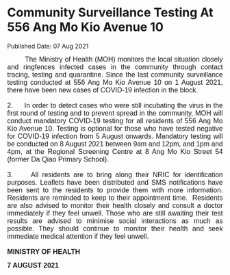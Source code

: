 <html>
    <meta http-equiv="Content-Type" content="text/html; charset=utf-8"/>
    <meta charset="utf-8"/>
    <title>Community Surveillance Testing At  556 Ang Mo Kio Avenue 10</title>
    <body><h1>Community Surveillance Testing At  556 Ang Mo Kio Avenue 10</h1>
    <p>Published Date: 07 Aug 2021</p> <p class="Default" style="margin: 0cm; font-family: Arial, sans-serif; text-align: justify;"><span style="font-family: Arial; font-size: 16px;">&nbsp; &nbsp; &nbsp; &nbsp; The Ministry of Health (MOH)&nbsp;monitors the local situation closely and ringfences infected cases in the community through contact tracing, testing and quarantine. Since the last community surveillance testing conducted at 556 Ang Mo Kio Avenue 10 on 1 August 2021, there have been new cases of COVID-19 infection in the block.</span></p><p style="margin: 0cm; font-size: 11pt; font-family: Calibri, sans-serif; text-align: justify;"><span style="font-size: 16px;"><span style="font-family: Arial;">&nbsp;</span></span></p><p style="margin: 0cm; font-size: 11pt; font-family: Calibri, sans-serif; text-align: justify;"><span style="font-size: 16px;"><span style="font-family: Arial;">2. &nbsp; &nbsp; In&nbsp;order to detect cases who were still incubating the virus in the first round of testing and to prevent spread in the community, MOH will conduct&nbsp;mandatory&nbsp;COVID-19&nbsp;testing for all residents of 556 Ang Mo Kio Avenue 10.&nbsp;Testing is optional for those who have tested negative for COVID-19 infection from 5 August onwards. Mandatory testing will be conducted on 8 August 2021 between 9am and 12pm, and 1pm and 4pm, at the Regional Screening Centre at 8 Ang Mo Kio Street 54 (former Da Qiao Primary School).</span></span></p><p style="margin: 0cm; font-size: 11pt; font-family: Calibri, sans-serif;"><span style="font-size: 16px;"><span style="font-family: Arial;">&nbsp;</span></span></p><p style="margin: 0cm; font-size: 11pt; font-family: Calibri, sans-serif; text-align: justify;"><span style="font-size: 16px;"><span style="font-family: Arial;">3. &nbsp; &nbsp; All residents are to bring along their NRIC for identification purposes.<strong><span style="color: rgb(0, 112, 192);">&nbsp;</span></strong>Leaflets have been distributed and SMS notifications have been sent to the residents to provide them with more information. Residents are reminded to keep to their appointment time.&nbsp;&nbsp;Residents are also advised to monitor their health closely and consult a doctor immediately if they feel unwell. Those who are still awaiting their test results are advised to minimise social interactions as much as possible. They should continue to monitor their health and seek immediate medical attention if they feel unwell.</span></span></p><p style="margin: 0cm; font-size: 11pt; font-family: Calibri, sans-serif; text-align: justify;"><span style="font-size: 16px;"><span style="font-family: Arial;">&nbsp;</span></span></p><p style="margin: 0cm; font-size: 11pt; font-family: Calibri, sans-serif;"><strong style="font-family: Arial; font-size: 16px;">MINISTRY OF HEALTH&nbsp;</strong><br></p><p><span style="font-family: Arial; font-size: 16px;"><strong></strong></span><strong><span style="font-family: Arial; font-size: 16px;">7 AUGUST 2021</span></strong></p></body>
</html>